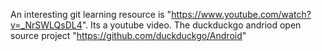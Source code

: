 An interesting git learning resource is "https://www.youtube.com/watch?v=_NrSWLQsDL4". Its a youtube video.
The duckduckgo andriod open source project "https://github.com/duckduckgo/Android"
